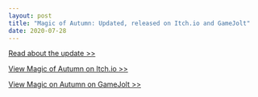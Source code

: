 ```yaml
---
layout: post
title: "Magic of Autumn: Updated, released on Itch.io and GameJolt"
date: 2020-07-28
---
```


[Read about the update >>](https://store.steampowered.com/newshub/app/1184450/view/4176477502774182540)

[View Magic of Autumn on Itch.io >>](https://zuurix.itch.io/magic-of-autumn)

[View Magic on Autumn on GameJolt >>](https://gamejolt.com/games/magic_of_autumn/520148)
